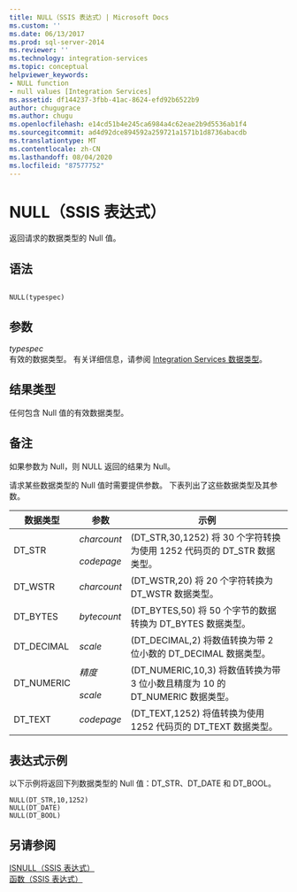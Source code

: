```yaml
---
title: NULL（SSIS 表达式）| Microsoft Docs
ms.custom: ''
ms.date: 06/13/2017
ms.prod: sql-server-2014
ms.reviewer: ''
ms.technology: integration-services
ms.topic: conceptual
helpviewer_keywords:
- NULL function
- null values [Integration Services]
ms.assetid: df144237-3fbb-41ac-8624-efd92b6522b9
author: chugugrace
ms.author: chugu
ms.openlocfilehash: e14cd51b4e245ca6984a4c62eae2b9d5536ab1f4
ms.sourcegitcommit: ad4d92dce894592a259721a1571b1d8736abacdb
ms.translationtype: MT
ms.contentlocale: zh-CN
ms.lasthandoff: 08/04/2020
ms.locfileid: "87577752"
---
```

# <a name="null-ssis-expression"></a>NULL（SSIS 表达式）
  返回请求的数据类型的 Null 值。  
  
## <a name="syntax"></a>语法  
  
```  
  
NULL(typespec)  
```  
  
## <a name="arguments"></a>参数  
 *typespec*  
 有效的数据类型。 有关详细信息，请参阅 [Integration Services 数据类型](../data-flow/integration-services-data-types.md)。  
  
## <a name="result-types"></a>结果类型  
 任何包含 Null 值的有效数据类型。  
  
## <a name="remarks"></a>备注  
 如果参数为 Null，则 NULL 返回的结果为 Null。  
  
 请求某些数据类型的 Null 值时需要提供参数。 下表列出了这些数据类型及其参数。  
  
|数据类型|参数|示例|  
|---------------|---------------|-------------|  
|DT_STR|*charcount*<br /><br /> *codepage*|(DT_STR,30,1252) 将 30 个字符转换为使用 1252 代码页的 DT_STR 数据类型。|  
|DT_WSTR|*charcount*|(DT_WSTR,20) 将 20 个字符转换为 DT_WSTR 数据类型。|  
|DT_BYTES|*bytecount*|(DT_BYTES,50) 将 50 个字节的数据转换为 DT_BYTES 数据类型。|  
|DT_DECIMAL|*scale*|(DT_DECIMAL,2) 将数值转换为带 2 位小数的 DT_DECIMAL 数据类型。|  
|DT_NUMERIC|*精度*<br /><br /> *scale*|(DT_NUMERIC,10,3) 将数值转换为带 3 位小数且精度为 10 的 DT_NUMERIC 数据类型。|  
|DT_TEXT|*codepage*|(DT_TEXT,1252) 将值转换为使用 1252 代码页的 DT_TEXT 数据类型。|  
  
## <a name="expression-examples"></a>表达式示例  
 以下示例将返回下列数据类型的 Null 值：DT_STR、DT_DATE 和 DT_BOOL。  
  
```  
NULL(DT_STR,10,1252)  
NULL(DT_DATE)  
NULL(DT_BOOL)  
```  
  
## <a name="see-also"></a>另请参阅  
 [ISNULL（SSIS 表达式）](null-ssis-expression.md)   
 [函数（SSIS 表达式）](functions-ssis-expression.md)  
  
  
